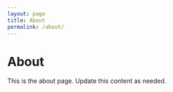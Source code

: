 ```yaml
---
layout: page
title: About
permalink: /about/
---
```


# About

This is the about page. Update this content as needed.
